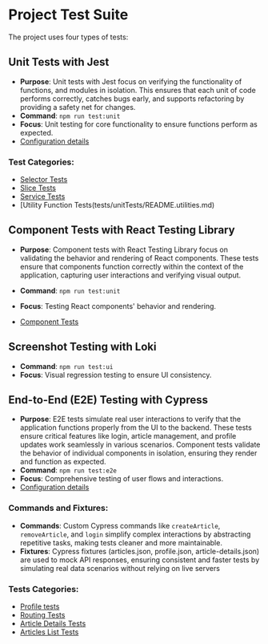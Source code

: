 # Project Test Suite

The project uses four types of tests:

##  **Unit Tests with Jest**
- **Purpose**: Unit tests with Jest focus on verifying the functionality of functions, and modules in isolation. This ensures that each unit of code performs correctly, catches bugs early, and supports refactoring by providing a safety net for changes.
- **Command**: `npm run test:unit`
- **Focus**: Unit testing for core functionality to ensure functions perform as expected.
- [Configuration details](../config/jest/README.md)

### Test Categories:
- [Selector Tests](tests/unitTests/README.selectors.md)
- [Slice Tests](tests/unitTests/README.slices.md)
- [Service Tests](tests/unitTests/README.services.md)
- [Utility Function Tests(tests/unitTests/README.utilities.md)

## **Component Tests with React Testing Library**
- **Purpose**: Component tests with React Testing Library focus on validating the behavior and rendering of React components. These tests ensure that components function correctly within the context of the application, capturing user interactions and verifying visual output.
- **Command**: `npm run test:unit`
- **Focus**: Testing React components' behavior and rendering.

- [Component Tests](tests/unitTests/README.components.md)

##  **Screenshot Testing with Loki**
- **Command**: `npm run test:ui`
- **Focus**: Visual regression testing to ensure UI consistency.

## End-to-End (E2E) Testing with Cypress
- **Purpose**: E2E tests simulate real user interactions to verify that the application functions properly from the UI to the backend. These tests ensure critical features like login, article management, and profile updates work seamlessly in various scenarios.
  Component tests validate the behavior of individual components in isolation, ensuring they render and function as expected.
- **Command**: `npm run test:e2e`
- **Focus**: Comprehensive testing of user flows and interactions.
- [Configuration details](../cypress/README.cypress.md)

### Commands and Fixtures:
  - **Commands**: Custom Cypress commands like `createArticle`, `removeArticle`, and `login` simplify complex interactions by abstracting repetitive tasks, making tests cleaner and more maintainable.
  - **Fixtures**: Cypress fixtures (articles.json, profile.json, article-details.json) are used to mock API responses, ensuring consistent and faster tests by simulating real data scenarios without relying on live servers

### Tests Categories:
- [Profile tests](tests/e2eTests/README.profile.md)
- [Routing Tests](tests/e2eTests/README.routing.md)
- [Article Details Tests](tests/e2eTests/README.article-details.md)
- [Articles List Tests](tests/e2eTests/README.articles-list.md)
